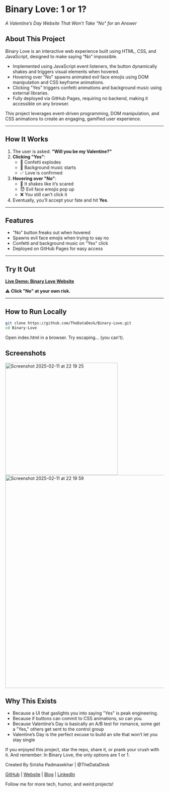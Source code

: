# Binary Love: 1 or 1?
_A Valentine’s Day Website That Won’t Take "No" for an Answer_

## About This Project
Binary Love is an interactive web experience built using HTML, CSS, and JavaScript, designed to make saying “No” impossible.

- Implemented using JavaScript event listeners, the button dynamically shakes and triggers visual elements when hovered.
- Hovering over "No" spawns animated evil face emojis using DOM manipulation and CSS keyframe animations.
- Clicking "Yes" triggers confetti animations and background music using external libraries.
- Fully deployed via GitHub Pages, requiring no backend, making it accessible on any browser.

This project leverages event-driven programming, DOM manipulation, and CSS animations to create an engaging, gamified user experience.

---

## How It Works
1. The user is asked: **"Will you be my Valentine?"**
2. **Clicking "Yes"**:
   - 🎊 Confetti explodes
   - 🎵 Background music starts
   - ✅ Love is confirmed
3. **Hovering over "No"**:
   - 🫨 It shakes like it’s scared
   - 😈 Evil face emojis pop up
   - ❌ You still can't click it
4. Eventually, you’ll accept your fate and hit **Yes**.

---

## Features
- "No" button freaks out when hovered  
- Spawns evil face emojis when trying to say no  
- Confetti and background music on "Yes" click  
- Deployed on GitHub Pages for easy access  

---

## Try It Out
[**Live Demo: Binary Love Website**](https://TheDataDesk.github.io/Binary-Love/)  

⚠️ **Click "No" at your own risk.**

---

## How to Run Locally
```sh
git clone https://github.com/TheDataDesk/Binary-Love.git
cd Binary-Love
```

Open index.html in a browser.
Try escaping... (you can't).

## Screenshots 
<img width="357" alt="Screenshot 2025-02-11 at 22 19 25" src="https://github.com/user-attachments/assets/ec0fa91a-fb4a-4ee8-9c3d-9f1fe870e788" />
<img width="678" alt="Screenshot 2025-02-11 at 22 19 59" src="https://github.com/user-attachments/assets/92bca089-3642-4d97-baf4-aca815ca3fdf" />





## Why This Exists
- Because a UI that gaslights you into saying "Yes" is peak engineering.
- Because if buttons can commit to CSS animations, so can you.
- Because Valentine’s Day is basically an A/B test for romance, some get a "Yes," others get sent to the control group
- Valentine’s Day is the perfect excuse to build an site that won’t let you stay single

If you enjoyed this project, star the repo, share it, or prank your crush with it.
And remember: In Binary Love, the only options are 1 or 1.

Created By Sirisha Padmasekhar |  @TheDataDesk

[GitHub](https://github.com/TheDataDesk) | [Website](https://thedatadesk.github.io/sirishaportfolio/) | [Blog](https://medium.com/@sirishapadmasekhar) | [LinkedIn](https://www.linkedin.com/in/sirishajp/)

Follow me for more tech, humor, and weird projects!
